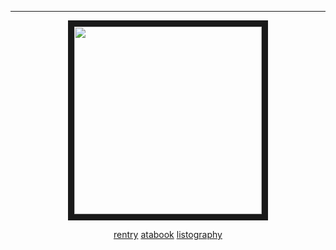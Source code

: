 ***
<p align=center> <img src=https://files.catbox.moe/ypsz12.jpg " width="300" height="300" border="10"></p>

<p align=center><a href="https://rentry.co/mudbone" rel="nofollow">rentry</a>‎‎‎‎ <a href="https://wildgravity.atabook.org" rel="nofollow">atabook</a>‎‎‎‎ <a href="https://listography.com/rifleman" rel="nofollow">listography</a>‎‎‎‎</p>
